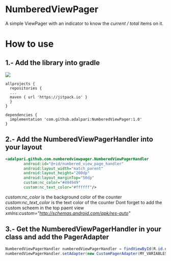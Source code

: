 # NumberedViewPager

A simple ViewPager with an indicator to know the _current / total_ items on it.

# How to use

## 1.- Add the library into gradle

[![](https://jitpack.io/v/adalpari/NumberedViewPager.svg)](https://jitpack.io/#adalpari/NumberedViewPager)

```
allprojects {
  repositories {
  ...
  maven { url 'https://jitpack.io' }
  }
}
```

```
dependencies {
  implementation 'com.github.adalpari:NumberedViewPager:1.0'
}
```

## 2.- Add the NumberedViewPagerHandler into your layout

```xml
<adalpari.github.com.numberedviewpager.NumberedViewPagerHandler
        android:id="@+id/numbered_view_page_handler"
        android:layout_width="match_parent"
        android:layout_height="200dp"
        android:layout_marginTop="50dp"
        custom:nc_color="#494949"
        custom:nc_text_color="#ffffff"/>
```

_custom:nc_color_ is the background color of the counter
_custom:nc_text_color_ is the text color of the counter
Dont forget to add the custom scheem in the top paent view _xmlns:custom="http://schemas.android.com/apk/res-auto"_

## 3.- Get the NumberedViewPagerHandler in your class and add the PagerAdapter

```java
NumberedViewPagerHandler numberedViewPagerHandler = findViewById(R.id.numbered_view_page_handler);
numberedViewPagerHandler.setAdapter(new CustomPagerAdapter(MY_VARIABLES));
```


